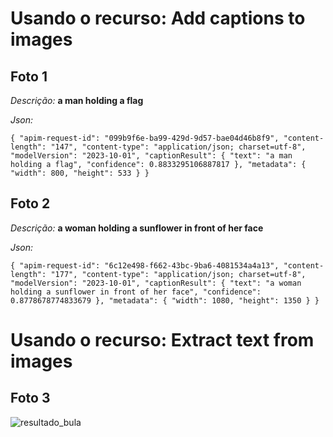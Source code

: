 # Usando o recurso: Add captions to images
## Foto 1
*Descrição:*
**a man holding a flag**

*Json:*

`{
  "apim-request-id": "099b9f6e-ba99-429d-9d57-bae04d46b8f9",
  "content-length": "147",
  "content-type": "application/json; charset=utf-8",
  "modelVersion": "2023-10-01",
  "captionResult": {
    "text": "a man holding a flag",
    "confidence": 0.8833295106887817
  },
  "metadata": {
    "width": 800,
    "height": 533
  }
}`

## Foto 2
*Descrição:*
**a woman holding a sunflower in front of her face**

*Json:*

`{
  "apim-request-id": "6c12e498-f662-43bc-9ba6-4081534a4a13",
  "content-length": "177",
  "content-type": "application/json; charset=utf-8",
  "modelVersion": "2023-10-01",
  "captionResult": {
    "text": "a woman holding a sunflower in front of her face",
    "confidence": 0.8778678774833679
  },
  "metadata": {
    "width": 1080,
    "height": 1350
  }
} `

# Usando o recurso: Extract text from images
## Foto 3
![resultado_bula](https://github.com/user-attachments/assets/4e1e1ebf-4d1b-405c-bf79-5123b78f0379)
